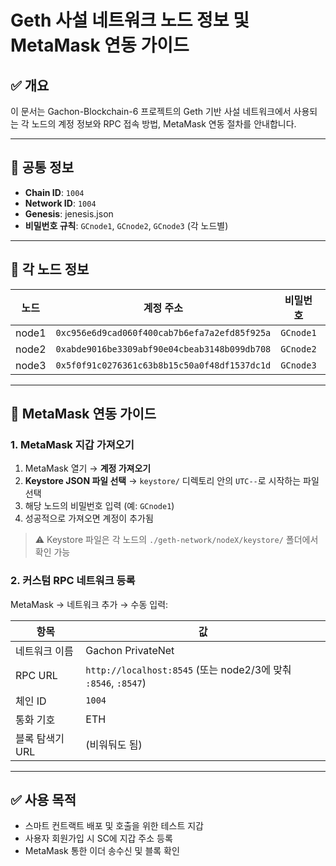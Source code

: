 # Geth 사설 네트워크 노드 정보 및 MetaMask 연동 가이드

## ✅ 개요
이 문서는 Gachon-Blockchain-6 프로젝트의 Geth 기반 사설 네트워크에서 사용되는 각 노드의 계정 정보와 RPC 접속 방법, MetaMask 연동 절차를 안내합니다.

---

## 🔗 공통 정보

- **Chain ID**: `1004`
- **Network ID**: `1004`
- **Genesis**: jenesis.json
- **비밀번호 규칙**: `GCnode1`, `GCnode2`, `GCnode3` (각 노드별)

---

## 🧩 각 노드 정보

| 노드 | 계정 주소 | 비밀번호 | RPC URL (HTTP) | P2P 포트 | HTTP 포트 |
|------|--------------------------|------------|---------------------------|-----------|------------|
| node1 | `0xc956e6d9cad060f400cab7b6efa7a2efd85f925a` | `GCnode1` | `http://localhost:8545` | `30303` | `8545` |
| node2 | `0xabde9016be3309abf90e04cbeab3148b099db708` | `GCnode2` | `http://localhost:8546` | `30304` | `8546` |
| node3 | `0x5f0f91c0276361c63b8b15c50a0f48df1537dc1d` | `GCnode3` | `http://localhost:8547` | `30305` | `8547` |

---

## 🦊 MetaMask 연동 가이드

### 1. MetaMask 지갑 가져오기
1. MetaMask 열기 → **계정 가져오기**
2. **Keystore JSON 파일 선택** → `keystore/` 디렉토리 안의 `UTC--`로 시작하는 파일 선택
3. 해당 노드의 비밀번호 입력 (예: `GCnode1`)
4. 성공적으로 가져오면 계정이 추가됨

> ⚠️ Keystore 파일은 각 노드의 `./geth-network/nodeX/keystore/` 폴더에서 확인 가능

### 2. 커스텀 RPC 네트워크 등록
MetaMask → 네트워크 추가 → 수동 입력:

| 항목 | 값 |
|------|----|
| 네트워크 이름 | Gachon PrivateNet |
| RPC URL | `http://localhost:8545` (또는 node2/3에 맞춰 `:8546`, `:8547`) |
| 체인 ID | `1004` |
| 통화 기호 | ETH |
| 블록 탐색기 URL | (비워둬도 됨) |

---

## ✅ 사용 목적

- 스마트 컨트랙트 배포 및 호출을 위한 테스트 지갑
- 사용자 회원가입 시 SC에 지갑 주소 등록
- MetaMask 통한 이더 송수신 및 블록 확인
